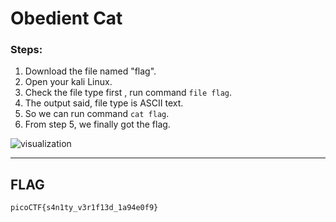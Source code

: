 # Obedient Cat
### Steps:
1. Download the file named "flag".
2. Open your kali Linux.
3. Check the file type first , run command `file flag`.
4. The output said, file type is ASCII text.
5. So we can run command `cat flag`.
6. From step 5, we finally got the flag.

![visualization](https://github.com/jon-brandy/CTF-WRITE-UP/blob/d4b48e1728cb9f35c6f19d944d7d38ddcfa95001/Asset/Obedient%20Cat/Ob-cat.png)


---

## FLAG
```
picoCTF{s4n1ty_v3r1f13d_1a94e0f9}
```
